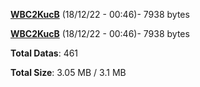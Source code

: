 [**WBC2KucB**](/data/WBC2KucB.txt) (18/12/22 - 00:46)- 7938 bytes

[**WBC2KucB**](/data/WBC2KucB.txt) (18/12/22 - 00:46)- 7938 bytes

**Total Datas**: 461

**Total Size**: 3.05 MB / 3.1 MB